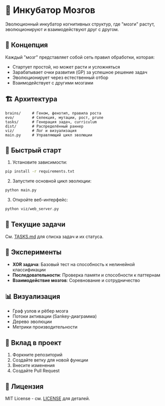 # 🧠 Инкубатор Мозгов

Эволюционный инкубатор когнитивных структур, где "мозги" растут, эволюционируют и взаимодействуют друг с другом.

## 🌱 Концепция

Каждый "мозг" представляет собой сеть правил обработки, которая:
- Стартует простой, но может расти и усложняться
- Зарабатывает очки развития (GP) за успешное решение задач
- Эволюционирует через естественный отбор
- Взаимодействует с другими мозгами

## 🏗️ Архитектура

```
brains/     # Геном, фенотип, правила роста
evo/        # Селекция, мутации, рост, prune
tasks/      # Генерация задач, curriculum
dist/       # Распределённый раннер
viz/        # Лог и визуализация
main.py     # Управляющий цикл эволюции
```

## 🚀 Быстрый старт

1. Установите зависимости:
```bash
pip install -r requirements.txt
```

2. Запустите основной цикл эволюции:
```bash
python main.py
```

3. Откройте веб-интерфейс:
```bash
python viz/web_server.py
```

## 🎯 Текущие задачи

См. [TASKS.md](TASKS.md) для списка задач и их статуса.

## 🔬 Эксперименты

- **XOR задача**: Базовый тест на способность к нелинейной классификации
- **Последовательности**: Проверка памяти и способности к паттернам
- **Взаимодействие мозгов**: Соревнование и сотрудничество

## 📊 Визуализация

- Граф узлов и рёбер мозга
- Потоки активации (Sankey-диаграмма)
- Дерево эволюции
- Метрики производительности

## 🤝 Вклад в проект

1. Форкните репозиторий
2. Создайте ветку для новой функции
3. Внесите изменения
4. Создайте Pull Request

## 📝 Лицензия

MIT License - см. [LICENSE](LICENSE) для деталей. 